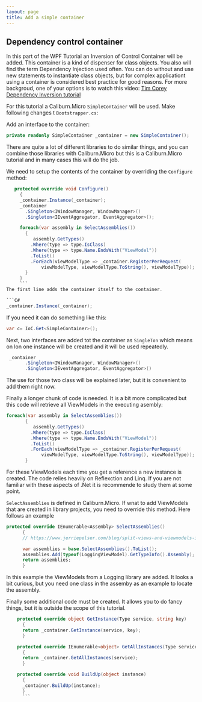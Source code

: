 ```yaml
---
layout: page
title: Add a simple container
---
```

## Dependency control container

In this part of the WPF Tutorial an Inversion of Control Container will be added. This container is a kind of dispenser for class objects. You also will find the term Dependency Injection used often. You can do without and use new statements to instantiate class objects, but for complex applicationt using a container is considered best practice for good reasons. For more backgroud, one of your options is to watch this video: [Tim Corey Dependency Inversion tutorial](https://www.youtube.com/watch?v=NnZZMkwI6KI)

For this tutorial a Caliburn.Micro ``SimpleContainer`` will be used. Make following changes t ``Bootstrapper.cs``:

Add an interface to the container:

```C#
private readonly SimpleContainer _container = new SimpleContainer();
```

There are quite a lot of different libraries to do similar things, and you can combine those libraries with Caliburn.Micro but this is a Caliburn.Micro tutorial and in many cases this will do the job.

We need to setup the contents of the container by overriding the ``Configure`` method:

```C#
   protected override void Configure()
     {
     _container.Instance(_container);
     _container
       .Singleton<IWindowManager, WindowManager>()
       .Singleton<IEventAggregator, EventAggregator>();

     foreach(var assembly in SelectAssemblies())
       {
          assembly.GetTypes()
         .Where(type => type.IsClass)
         .Where(type => type.Name.EndsWith("ViewModel"))
         .ToList()
         .ForEach(viewModelType => _container.RegisterPerRequest(
             viewModelType, viewModelType.ToString(), viewModelType));
       }
     }
     ```
The first line adds the container itself to the container.

```C#
_container.Instance(_container);
```

If you need it can do something like this:

```C#
var c= IoC.Get<SimpleContainer>();
```

Next, two interfaces are added tot the container as ``SingleTon`` which means on lon one instance will be created and it will be used repeatedly.

```C#
 _container
       .Singleton<IWindowManager, WindowManager>()
       .Singleton<IEventAggregator, EventAggregator>()
 ```

The use for those two class will be explained later, but it is convenient to add them right now.

Finally a longer chunk of code is needed. It is a bit more complicated but this code will retrieve all ViewModels in the executing asembly:

```C#
foreach(var assembly in SelectAssemblies())
       {
          assembly.GetTypes()
         .Where(type => type.IsClass)
         .Where(type => type.Name.EndsWith("ViewModel"))
         .ToList()
         .ForEach(viewModelType => _container.RegisterPerRequest(
             viewModelType, viewModelType.ToString(), viewModelType));
       }
```

For these ViewModels each time you get a reference a new instance is created. The code relies heavily on Reflexction and Linq. If you are not familiar with these aspects of .Net it is recommende to study them at some point.

``SelectAssemblies`` is defined in Caliburn.Micro. If wnat to add ViewModels that are created in library projects, you need to override this method. Here follows an example

```C#
protected override IEnumerable<Assembly> SelectAssemblies()
      {
      // https://www.jerriepelser.com/blog/split-views-and-viewmodels-in-caliburn-micro/

      var assemblies = base.SelectAssemblies().ToList();
      assemblies.Add(typeof(LoggingViewModel).GetTypeInfo().Assembly);
      return assemblies;
      }
```

In this example the ViewModels from a Logging library are added. It looks a bit curious, but you need one class in the assemby as an example to locate the assembly.

Finally some additional code must be created. It allows you to do fancy things, but it is outside the scope of this tutorial.

```C#
    protected override object GetInstance(Type service, string key)
      {
      return _container.GetInstance(service, key);
      }

    protected override IEnumerable<object> GetAllInstances(Type service)
      {
      return _container.GetAllInstances(service);
      }

    protected override void BuildUp(object instance)
      {
      _container.BuildUp(instance);
      }
      ```
